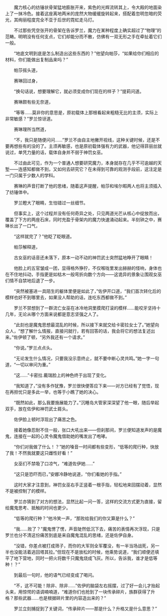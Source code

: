 　　魔力核心的纺锤状骨架猛地膨胀开来，紫色的光辉流转其上，令大殿的地面染上了一抹冷色。接着这座离地两米的庞然大物缓缓旋转起来，搭配着忽明忽暗的荧光，其绚丽程度完全不亚于后世的霓虹走马灯。

　　不过那些凭空张开的骨架在告诉罗兰，魔力在某种程度上确实超过了“物理”的范畴。明明没有任何支点，它们却能分而不散，仿佛有一双无形之手在牵扯着它们一般。

　　“地底文明到底是怎么制造出这些东西的？”他望向帕莎，“如果给你们相应的材料，你们能做出复制品来吗？”

　　帕莎摇头道，

　　赛琳回过身，

　　“换句话说，想要理解它，就必须变成你们现在的样子？”提莉问道。

　　赛琳颇有些无奈道，

　　“等等……莫非你的意思是，原初载体上那根看起来粗糙无比的主须，实际上非常敏感？”罗兰惊讶道。

　　赛琳理所当然道，

　　“不，我只是随便问问……”罗兰不由自主地撇开视线，这种关键时候，还是不要再想些有的没的了。主须再敏感，也是原初载体强有力的武器，他记得菲丽丝就说过，单凭力量的话，载体自身并不弱于神罚女巫。

　　不过由此可见，作为一个普通人想要研究魔力，本身就存在几乎不可逾越的天堑——连感知都做不到，又如何去研究它？在未得到可靠的观测手段前，这注定是一门只属于少数人的学科。

　　赛琳的声音打断了他的思绪，随着这声提醒，帕莎和埃尔暇两人也将主须插入了纺锤体中。

　　罗兰瞪大了眼睛，生怕错过一丝细节。

　　但事实上，这个过程并没有任何奇异之处，只见两道光芒从核心中绽放而出，覆盖了下方的两座石床，同时充盈于骨架内的魔力快速涌动起来。半刻钟之中，赛琳长出了一口气，

　　“这样就完了？”他眨了眨眼道。

　　帕莎解释道，

　　古女巫的话音还未落下，原本一动不动的神罚武士突然猛地睁开了眼睛！

　　他脸上的五官皱成一团，显得格外狰狞，不仅喉咙里发出赫赫的怪响，身体也在不住地抖动，手指更是如枯木一般弯折向数个方向——这诡异的景象让围观女巫们情不自禁地后退了一步。

　　“突然被塞进一具陌生的躯体里便是如此了，”佐伊开口道，“我们首次转化后的模样也好不到哪里去，如果没人帮助的话，连吃东西都做不到。”

　　罗兰不禁想到了一群流亡女巫在冰冷地洞里摸爬打滚的模样……能咬牙坚持十几年，无论从哪个方面来说都是意志坚强之人了。

　　“此刻也是魔鬼思想最混乱的时候，所以接下来就交给卡密拉女士了。”她望向众人，“想了解什么情报，直接问就行，若有回答的话，我会将它的想法复述出来。”佐伊顿了顿，“另外我还有一个请求。”

　　“你说。”罗兰点点头。

　　“无论发生什么情况，只要我没示意终止，就不要中断心灵共鸣。”她一字一句道，“一切以审问为重。”

　　“这……”卡密拉.戴瑞脸上的神色终于出现了变化。

　　“我知道了，”没有多作犹豫，罗兰很快便答应下来——对方已经有了觉悟，现在再担忧只是多此一举，也等于小瞧了她的决心。

　　“既然如此，那么我要施展能力了。”沉睡岛大管家深深望了他一眼，随后举起双手，放在佐伊和神罚武士肩头。

　　佐伊脸上顿时浮现出了痛苦之色。

　　接着她像忍耐不住一般，张口大吼出来——但刹那间，罗兰便知道发声的是魔鬼，连接在一起的心灵令魔鬼借助她的嘴发出了咆哮。

　　“你们对我做了什么！？”她的嗓音一时间都有些变形，“低等的爬行种，快放了我！不然我就要这只雌性好看！”

　　女巫们不禁吸了口凉气，“难道佐伊她……”

　　“这只是恐吓而已，”安娜冷静地说道，“你们看她的手指。”

　　这时大家才注意到，神罚女巫右手正竖着一根手指，轻松地来回摆动着，显然不是被控制了的模样。

　　罗兰亦猜到了对方的想法，显然比起一问一答，这样的交流方式更为直接，留给魔鬼思考、抵触的时间也更少。

　　“低等的爬行种？”他冷笑一声，“那败给我们的你又算是什么？”

　　“我……败了？”魔鬼愣了愣，声音陡然低沉下去，痛苦的表情再次浮现，只是罗兰也分不清这份痛苦到底是来自魔鬼混乱的思绪，还是佐伊自身。

　　“没错，你差点被打成筛子，而你的大军则全军覆没，有一半当场战死，另一半也没能活着逃回塔其拉。”但现在不是放松的时候，他乘势说道，“我们顺便还填平了地下营地，同时一把火将数千只魔鬼烧成飞灰。所以，告诉我，谁才是低等种！？”

　　到最后一句时，他的语气已经变成了喝问。

　　“不，这不可能！除非、除非……”佐伊的脑袋左右摇摆，过了好一会儿才抬起头来，用惊愕的语调喃喃道，“难道你们也抢到了一块传承碎片，族群获得了升格？那些武器……也是根据碎片里的内容造出来的？”

　　罗兰立刻捕捉到了关键词，“传承碎片——那是什么？升格又是什么意思？”
